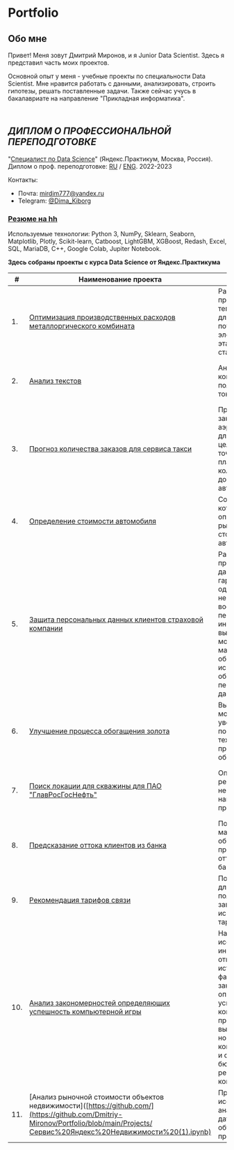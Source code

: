 # Portfolio

## Обо мне

Привет! Меня зовут Дмитрий Миронов, и я Junior Data Scientist. Здесь я представил часть моих проектов.

Основной опыт у меня - учебные проекты по специальности Data Scientist. Мне нравится работать с данными, анализировать, строить гипотезы, решать поставленные задачи. Также сейчас учусь в бакалавриате на направление "Прикладная информатика".

## <br>***ДИПЛОМ О ПРОФЕССИОНАЛЬНОЙ ПЕРЕПОДГОТОВКЕ***<br/>
"[Специалист по Data Science](https://practicum.yandex.ru/data-scientist/?from=catalog)" (Яндекс.Практикум, Москва, Россия). Диплом о проф. переподготовке: [RU](https://github.com/Dmitriy-Mironov/Portfolio/blob/main/2023%20DS%20Миронов%20Д.%20Диплом%20RU.pdf) / [ENG](https://github.com/Dmitriy-Mironov/Portfolio/blob/main/2023%20DS%20Миронов%20Д.%20Диплом%20EN.pdf). 2022-2023

Контакты:
* Почта: [mirdim777@yandex.ru](mailto:mirdim777@yandex.ru)
* Telegram: [@Dima_Kiborg](https://t.me/Dima_Kiborg)

### [Резюме на hh](https://)

Используемые технологии: Python 3, NumPy, Sklearn, Seaborn, Matplotlib, Plotly, Scikit-learn, Catboost,	LightGBM,	XGBoost, Redash, Excel, SQL, MariaDB, C++, Google Colab, Jupiter Notebook.

**Здесь собраны проекты c курса Data Science от Яндекс.Практикума**

| #    | Наименование проекта                | Описание                                                     | Стек                                                         |
| ---- | ------------------------------------------------------------ | ------------------------------------------------------------ | ------------------------------------------------------------ |
| 1.   | [Оптимизация производственных расходов металлоргического комбината](https://github.com/) | Разработка модели предсказывающей тепературу сплава для уменьшения потребления электроэнергии на этапе обработки стали | python, pandas, numpy, scipy, seaborn, matplotlib       |
| 2.   | [Анализ текстов](https://github.com/) | Анализ комментариев пользователей на токсичность             | python, pandas, numpy, nltk, sklearn, CatBoost |
| 3.   | [Прогноз количества заказов для сервиса такси](https://github.com/) | Прогноз количества заказов в аэропортах <br/>для сервиса такси с целью более точного планирования количества доступных <br/>автомобилей | python, pandas, numpy, statsmodels, sklearn, CatBoost, matplotlib |
| 4.   | [Определение стоимости автомобиля ](https://github.com/) | Создание модели, которая будет определять рыночную стоимость автомобиля | python, pandas, numpy, scipy, seaborn, matplotlib       |
| 5.   | [Защита персональных данных клиентов страховой компании](https://github.com/) | Разработка метода преобразования данных, гарантирующего одновременно невозможность восстановления персональной информации и высокое качество моделей машинного обучения, использующих обезличенные персональные данные | python, pandas, numpy, scipy, seaborn, matplotlib       |
| 6.   | [Улучшение процесса обогащения золота](https://github.com/) | Выбор лучшей модели для увеличения <br/>показателей технологического процесса <br/>обогащения золота | python, pandas, numpy, scipy, sklearn, matplotlib       |
| 7.   | [Поиск локации для скважины для ПАО "ГлавРосГосНефть"](https://github.com/) | Определение региона, где добыча нефти принесёт наибольшую прибыль | python, pandas, numpy, scipy, seaborn, matplotlib       |
| 8.   | [Предсказание оттока клиентов из банка](https://github.com/) | Построение модели машинного обучения, предсказывающей отток клиентов из банка  | python, pandas, numpy, scipy, seaborn, matplotlib       |
| 9.   | [Рекомендация тарифов связи](https://github.com/) | Построение модели для классификации пользователей в зависимости от используемого ими тарифа | python, pandas, numpy, scipy, seaborn, matplotlib       |
| 10.   | [Анализ закономерностей определяющих успешность компьютерной игры](https://github.com/Dmitriy-Mironov/Portfolio/blob/main/Projects/Clean.Сборный%20Проект%20—%201.ipynb) | На основе исследования информации из открытых источников выявить факторы и закономерности, определяющие успех выпуска компьютерной игры при планировании вывода на рынок новой компьютерной игры и оптимизации бюджета рекламной компании | python, pandas, numpy, scipy, seaborn, matplotlib       |
| 11.   | [Анализ рыночной стоимости объектов недвижимости]([https://github.com/](https://github.com/Dmitriy-Mironov/Portfolio/blob/main/Projects/Сервис%20Яндекс%20Недвижимости%20(1).ipynb) | Проведение исследовательского анализа данных датасета с объявлениями о продаже квартир | python, pandas, numpy, scipy, seaborn, matplotlib       |









